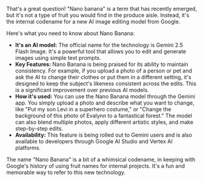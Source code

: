 That's a great question! "Nano banana" is a term that has recently emerged, but it's not a type of fruit you would find in the produce aisle. Instead, it's the internal codename for a new AI image editing model from Google.

Here's what you need to know about Nano Banana:

* **It's an AI model:** The official name for the technology is Gemini 2.5 Flash Image. It's a powerful tool that allows you to edit and generate images using simple text prompts.
* **Key Features:** Nano Banana is being praised for its ability to maintain consistency. For example, if you upload a photo of a person or pet and ask the AI to change their clothes or put them in a different setting, it's designed to keep the subject's likeness consistent across the edits. This is a significant improvement over previous AI models.
* **How it's used:** You can use the Nano Banana model through the Gemini app. You simply upload a photo and describe what you want to change, like "Put my son Levi in a superhero costume," or "Change the background of this photo of Evalynn to a fantastical forest." The model can also blend multiple photos, apply different artistic styles, and make step-by-step edits.
* **Availability:** This feature is being rolled out to Gemini users and is also available to developers through Google AI Studio and Vertex AI platforms.

The name "Nano Banana" is a bit of a whimsical codename, in keeping with Google's history of using fruit names for internal projects. It's a fun and memorable way to refer to this new technology.